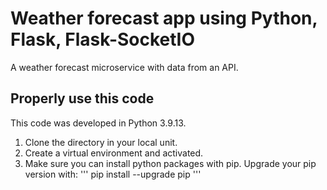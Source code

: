 # Weather forecast app using Python, Flask, Flask-SocketIO
A weather forecast microservice with data from an API.

## Properly use this code
This code was developed in Python 3.9.13.

1. Clone the directory in your local unit.
2. Create a virtual environment and activated.
3. Make sure you can install python packages with pip. Upgrade your pip version with:
'''
pip install --upgrade pip
'''
